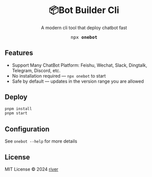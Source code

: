 <h1 align="center">📦Bot Builder Cli</h1>

<p align="center">A modern cli tool that deploy chatbot fast</p>

<pre align="center">npx <b>onebot</b></pre>

## Features

- Support Many ChatBot Platform: Feishu, Wechat, Slack, Dingtalk, Telegram, Discord, etc.
- No installation required — `npx onebot` to start
- Safe by default — updates in the version range you are allowed

## Deploy

```bash
pnpm install
pnpm start
```

## Configuration

See `onebot --help` for more details

## License

MIT License © 2024 [river](https://github.com/leizhenpeng)

